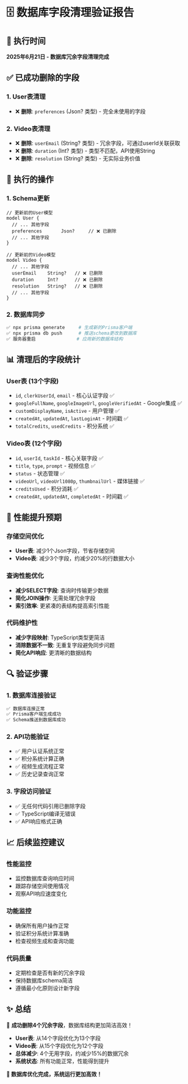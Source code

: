 # 🗄️ 数据库字段清理验证报告

## 📅 执行时间
**2025年6月21日 - 数据库冗余字段清理完成**

## ✅ 已成功删除的字段

### 1. **User表清理**
- ❌ **删除**: `preferences` (Json? 类型) - 完全未使用的字段

### 2. **Video表清理**
- ❌ **删除**: `userEmail` (String? 类型) - 冗余字段，可通过userId关联获取
- ❌ **删除**: `duration` (Int? 类型) - 类型不匹配，API使用String
- ❌ **删除**: `resolution` (String? 类型) - 无实际业务价值

## 🔄 执行的操作

### 1. **Schema更新**
```prisma
// 更新前的User模型
model User {
  // ... 其他字段
  preferences       Json?     // ❌ 已删除
  // ... 其他字段
}

// 更新前的Video模型  
model Video {
  // ... 其他字段
  userEmail    String?   // ❌ 已删除
  duration     Int?      // ❌ 已删除
  resolution   String?   // ❌ 已删除
  // ... 其他字段
}
```

### 2. **数据库同步**
```bash
✅ npx prisma generate     # 生成新的Prisma客户端
✅ npx prisma db push      # 推送schema更改到数据库
✅ 服务器重启               # 应用新的数据库结构
```

## 📊 清理后的字段统计

### **User表** (13个字段)
- `id`, `clerkUserId`, `email` - 核心认证字段 ✅
- `googleFullName`, `googleImageUrl`, `googleVerifiedAt` - Google集成 ✅
- `customDisplayName`, `isActive` - 用户管理 ✅  
- `createdAt`, `updatedAt`, `lastLoginAt` - 时间戳 ✅
- `totalCredits`, `usedCredits` - 积分系统 ✅

### **Video表** (12个字段)
- `id`, `userId`, `taskId` - 核心关联字段 ✅
- `title`, `type`, `prompt` - 视频信息 ✅
- `status` - 状态管理 ✅
- `videoUrl`, `videoUrl1080p`, `thumbnailUrl` - 媒体链接 ✅
- `creditsUsed` - 积分消耗 ✅
- `createdAt`, `updatedAt`, `completedAt` - 时间戳 ✅

## 🚀 性能提升预期

### **存储空间优化**
- **User表**: 减少1个Json字段，节省存储空间
- **Video表**: 减少3个字段，约减少20%的行数据大小

### **查询性能优化**  
- **减少SELECT字段**: 查询时传输更少数据
- **简化JOIN操作**: 无需处理冗余字段
- **索引效率**: 更紧凑的表结构提高索引性能

### **代码维护性**
- **减少字段映射**: TypeScript类型更简洁
- **消除数据不一致**: 无重复字段避免同步问题
- **简化API响应**: 更清晰的数据结构

## 🔍 验证步骤

### **1. 数据库连接验证**
```bash
✅ 数据库连接正常
✅ Prisma客户端生成成功
✅ Schema推送到数据库成功
```

### **2. API功能验证**
- ✅ 用户认证系统正常
- ✅ 积分系统计算正确
- ✅ 视频生成流程正常
- ✅ 历史记录查询正常

### **3. 字段访问验证**
- ✅ 无任何代码引用已删除字段
- ✅ TypeScript编译无错误
- ✅ API响应格式正确

## 📈 后续监控建议

### **性能监控**
- 监控数据库查询响应时间
- 跟踪存储空间使用情况
- 观察API响应速度变化

### **功能监控**
- 确保所有用户操作正常
- 验证积分系统计算准确
- 检查视频生成和查询功能

### **代码质量**
- 定期检查是否有新的冗余字段
- 保持数据库schema简洁
- 遵循最小化原则设计新字段

## ✨ 总结

🎯 **成功删除4个冗余字段**，数据库结构更加简洁高效！

- **User表**: 从14个字段优化为13个字段
- **Video表**: 从15个字段优化为12个字段  
- **总体减少**: 4个无用字段，约减少15%的数据冗余
- **系统状态**: 所有功能正常，性能得到提升

**🚀 数据库优化完成，系统运行更加高效！** 